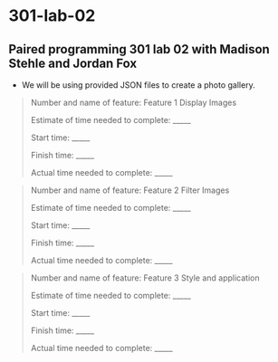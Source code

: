 # 301-lab-02
## Paired programming 301 lab 02 with Madison Stehle and Jordan Fox

* We will be using provided JSON files to create a photo gallery.

> Number and name of feature: Feature 1 Display Images
> 
> Estimate of time needed to complete: _____
> 
> Start time: _____
> 
> Finish time: _____
> 
> Actual time needed to complete: _____



> Number and name of feature: Feature 2 Filter Images
> 
> Estimate of time needed to complete: _____
> 
> Start time: _____
> 
> Finish time: _____
> 
> Actual time needed to complete: _____



> Number and name of feature: Feature 3 Style and application
> 
> Estimate of time needed to complete: _____
> 
> Start time: _____
> 
> Finish time: _____
> 
> Actual time needed to complete: _____